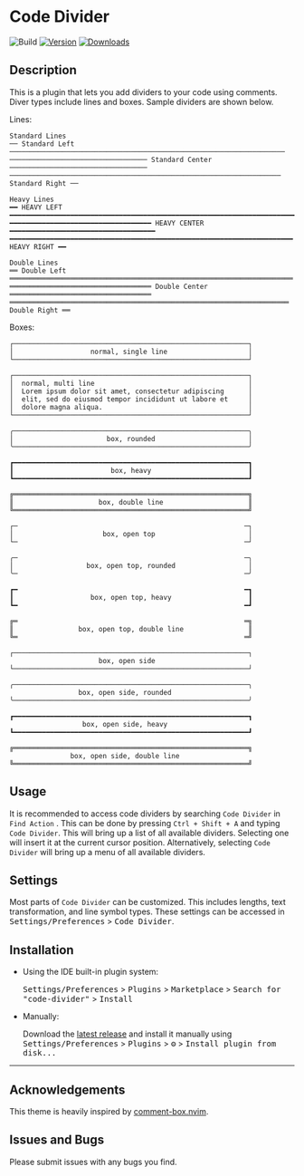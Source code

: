 # Code Divider

![Build](https://github.com/j-d-ha/code-divider/workflows/Build/badge.svg)
[![Version](https://img.shields.io/jetbrains/plugin/v/PLUGIN_ID.svg)](https://plugins.jetbrains.com/plugin/PLUGIN_ID)
[![Downloads](https://img.shields.io/jetbrains/plugin/d/PLUGIN_ID.svg)](https://plugins.jetbrains.com/plugin/PLUGIN_ID)

<!-- Plugin description -->

## Description

This is a plugin that lets you add dividers to your code using comments. Diver types include lines and boxes. Sample
dividers are shown below.

Lines:

```text
Standard Lines
── Standard Left ────────────────────────────────────────────────────────────────────
────────────────────────────────── Standard Center ──────────────────────────────────
─────────────────────────────────────────────────────────────────── Standard Right ──

Heavy Lines
━━ HEAVY LEFT ━━━━━━━━━━━━━━━━━━━━━━━━━━━━━━━━━━━━━━━━━━━━━━━━━━━━━━━━━━━━━━━━━━━━━━━
━━━━━━━━━━━━━━━━━━━━━━━━━━━━━━━━━━━ HEAVY CENTER ━━━━━━━━━━━━━━━━━━━━━━━━━━━━━━━━━━━━
━━━━━━━━━━━━━━━━━━━━━━━━━━━━━━━━━━━━━━━━━━━━━━━━━━━━━━━━━━━━━━━━━━━━━━ HEAVY RIGHT ━━

Double Lines
══ Double Left ══════════════════════════════════════════════════════════════════════
═══════════════════════════════════ Double Center ═══════════════════════════════════
═════════════════════════════════════════════════════════════════════ Double Right ══
```

Boxes:

```text
┌──────────────────────────────────────────────────────────┐
│                   normal, single line                    │
└──────────────────────────────────────────────────────────┘

┌──────────────────────────────────────────────────────────┐
│  normal, multi line                                      │
│  Lorem ipsum dolor sit amet, consectetur adipiscing      │
│  elit, sed do eiusmod tempor incididunt ut labore et     │
│  dolore magna aliqua.                                    │
└──────────────────────────────────────────────────────────┘

╭──────────────────────────────────────────────────────────╮
│                       box, rounded                       │
╰──────────────────────────────────────────────────────────╯

┏━━━━━━━━━━━━━━━━━━━━━━━━━━━━━━━━━━━━━━━━━━━━━━━━━━━━━━━━━━┓
┃                        box, heavy                        ┃
┗━━━━━━━━━━━━━━━━━━━━━━━━━━━━━━━━━━━━━━━━━━━━━━━━━━━━━━━━━━┛

╔══════════════════════════════════════════════════════════╗
║                     box, double line                     ║
╚══════════════════════════════════════════════════════════╝

┌─                                                        ─┐
│                      box, open top                       │
└─                                                        ─┘

╭─                                                        ─╮
│                  box, open top, rounded                  │
╰─                                                        ─╯

┏━                                                        ━┓
┃                   box, open top, heavy                   ┃
┗━                                                        ━┛

╔═                                                        ═╗
║                box, open top, double line                ║
╚═                                                        ═╝

┌──────────────────────────────────────────────────────────┐
                      box, open side
└──────────────────────────────────────────────────────────┘

╭──────────────────────────────────────────────────────────╮
                 box, open side, rounded
╰──────────────────────────────────────────────────────────╯

┏━━━━━━━━━━━━━━━━━━━━━━━━━━━━━━━━━━━━━━━━━━━━━━━━━━━━━━━━━━┓
                  box, open side, heavy
┗━━━━━━━━━━━━━━━━━━━━━━━━━━━━━━━━━━━━━━━━━━━━━━━━━━━━━━━━━━┛

╔══════════════════════════════════════════════════════════╗
               box, open side, double line
╚══════════════════════════════════════════════════════════╝

```

## Usage

It is recommended to access code dividers by searching `Code Divider` in `Find Action` . This can be done by
pressing `Ctrl + Shift + A` and
typing `Code Divider`. This will bring up a list of all available dividers. Selecting one will insert it at the current
cursor position. Alternatively, selecting `Code Divider` will bring up a menu of all available dividers.

## Settings

Most parts of `Code Divider` can be customized. This includes lengths, text transformation, and line symbol types. These
settings can be accessed in <kbd>Settings/Preferences</kbd> > <kbd>Code Divider</kbd>.

<!-- Plugin description end -->

## Installation

- Using the IDE built-in plugin system:

  <kbd>Settings/Preferences</kbd> > <kbd>Plugins</kbd> > <kbd>Marketplace</kbd> > <kbd>Search for "code-divider"</kbd> >
  <kbd>Install</kbd>

- Manually:

  Download the [latest release](https://github.com/j-d-ha/code-divider/releases/latest) and install it manually using
  <kbd>Settings/Preferences</kbd> > <kbd>Plugins</kbd> > <kbd>⚙️</kbd> > <kbd>Install plugin from disk...</kbd>

---

## Acknowledgements

This theme is heavily inspired by [comment-box.nvim](https://github.com/LudoPinelli/comment-box.nvim).

## Issues and Bugs

Please submit issues with any bugs you find. 